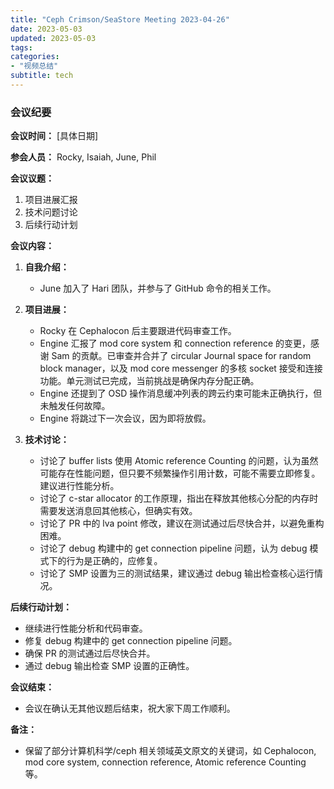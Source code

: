 ```yaml
---
title: "Ceph Crimson/SeaStore Meeting 2023-04-26"
date: 2023-05-03
updated: 2023-05-03
tags:
categories:
- "视频总结"
subtitle: tech
---
```



### 会议纪要

**会议时间：** [具体日期]

**参会人员：** Rocky, Isaiah, June, Phil

**会议议题：**
1. 项目进展汇报
2. 技术问题讨论
3. 后续行动计划

**会议内容：**

1. **自我介绍：**
   - June 加入了 Hari 团队，并参与了 GitHub 命令的相关工作。

2. **项目进展：**
   - Rocky 在 Cephalocon 后主要跟进代码审查工作。
   - Engine 汇报了 mod core system 和 connection reference 的变更，感谢 Sam 的贡献。已审查并合并了 circular Journal space for random block manager，以及 mod core messenger 的多核 socket 接受和连接功能。单元测试已完成，当前挑战是确保内存分配正确。
   - Engine 还提到了 OSD 操作消息缓冲列表的跨云约束可能未正确执行，但未触发任何故障。
   - Engine 将跳过下一次会议，因为即将放假。

3. **技术讨论：**
   - 讨论了 buffer lists 使用 Atomic reference Counting 的问题，认为虽然可能存在性能问题，但只要不频繁操作引用计数，可能不需要立即修复。建议进行性能分析。
   - 讨论了 c-star allocator 的工作原理，指出在释放其他核心分配的内存时需要发送消息回其他核心，但确实有效。
   - 讨论了 PR 中的 lva point 修改，建议在测试通过后尽快合并，以避免重构困难。
   - 讨论了 debug 构建中的 get connection pipeline 问题，认为 debug 模式下的行为是正确的，应修复。
   - 讨论了 SMP 设置为三的测试结果，建议通过 debug 输出检查核心运行情况。

**后续行动计划：**
- 继续进行性能分析和代码审查。
- 修复 debug 构建中的 get connection pipeline 问题。
- 确保 PR 的测试通过后尽快合并。
- 通过 debug 输出检查 SMP 设置的正确性。

**会议结束：**
- 会议在确认无其他议题后结束，祝大家下周工作顺利。

**备注：**
- 保留了部分计算机科学/ceph 相关领域英文原文的关键词，如 Cephalocon, mod core system, connection reference, Atomic reference Counting 等。